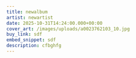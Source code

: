 ```yaml
---
title: newalbum
artist: newartist
date: 2025-10-31T14:24:00.000+00:00
cover_art: /images/uploads/a0023762103_10.jpg
buy_link: sdf
embed_snippet: sdf
description: cfbghfg
---
```

